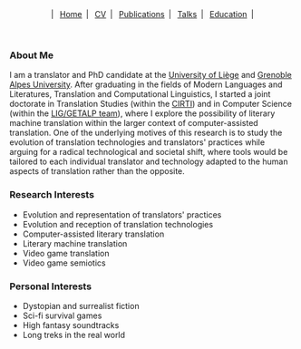 <center>
  &vert;&ensp;
  <a href="index.html">Home</a>&ensp;&vert;&ensp;
  <a href="resume.html">CV</a>&ensp;&vert;&ensp;
  <a href="publications.html">Publications</a>&ensp;&vert;&ensp;
  <a href="talks.html">Talks</a>&ensp;&vert;&ensp;
  <a href="education.html">Education</a>&ensp;&vert;
</center>

&nbsp;

### About Me

I am a translator and PhD candidate at the <a href="https://www.uliege.be/" target="_blank">University of Liège</a> and <a href="https://www.univ-grenoble-alpes.fr/" target="_blank">Grenoble Alpes University</a>. After graduating in the fields of Modern Languages and Literatures, Translation and Computational Linguistics, I started a joint doctorate in Translation Studies (within the <a href="https://www.cirti.uliege.be/" target="_blank">CIRTI</a>) and in Computer Science (within the <a href="https://lig-getalp.imag.fr/" target="_blank">LIG/GETALP team</a>), where I explore the possibility of literary machine translation within the larger context of computer-assisted translation. One of the underlying motives of this research is to study the evolution of translation technologies and translators' practices while arguing for a radical technological and societal shift, where tools would be tailored to each individual translator and technology adapted to the human aspects of translation rather than the opposite.

### Research Interests

* Evolution and representation of translators' practices
* Evolution and reception of translation technologies
* Computer-assisted literary translation
* Literary machine translation
* Video game translation
* Video game semiotics

### Personal Interests
* Dystopian and surrealist fiction
* Sci-fi survival games
* High fantasy soundtracks
* Long treks in the real world
